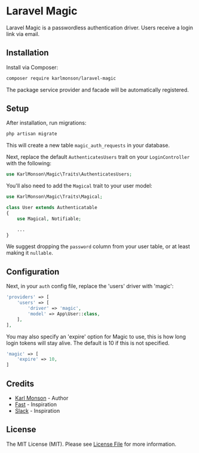 # Laravel Magic

Laravel Magic is a passwordless authentication driver. Users receive a login link via email.

## Installation

Install via Composer:

```bash
composer require karlmonson/laravel-magic
```

The package service provider and facade will be automatically registered.

## Setup

After installation, run migrations:

```bash
php artisan migrate
```

This will create a new table ```magic_auth_requests``` in your database.

Next, replace the default ```AuthenticatesUsers``` trait on your ```LoginController``` with the following:

```php
use KarlMonson\Magic\Traits\AuthenticatesUsers;
```

You'll also need to add the ```Magical``` trait to your user model:

```php
use KarlMonson\Magic\Traits\Magical;

class User extends Authenticatable
{
    use Magical, Notifiable;

    ...
}
```

We suggest dropping the ```password``` column from your user table, or at least making it ```nullable```.

## Configuration

Next, in your ```auth``` config file, replace the 'users' driver with 'magic':

```php
'providers' => [
    'users' => [
        'driver' => 'magic',
        'model' => App\User::class,
    ],
],
```

You may also specify an 'expire' option for Magic to use, this is how long login tokens will stay alive. The default is 10 if this is not specified.

```php
'magic' => [
    'expire' => 10,
]
```

## Credits

- [Karl Monson](https://github.com/karlmonson) - Author
- [Fast](https://fast.co) - Inspiration
- [Slack](https://slack.com) - Inspiration

## License

The MIT License (MIT). Please see [License File](https://github.com/karlmonson/laravel-magic/blob/master/LICENSE.md) for more information.
